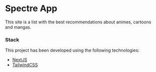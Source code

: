 # Spectre App

This site is a list with the best recommendations about animes, cartoons and
mangas.

### Stack

This project has been developed using the following technologies:

- [NextJS](https://nextjs.org/)
- [TailwindCSS](https://tailwindcss.com/)
